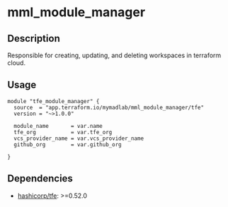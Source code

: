 # mml_module_manager

## Description

Responsible for creating, updating, and deleting workspaces in terraform cloud.

## Usage

```HCL
module "tfe_module_manager" {
  source  = "app.terraform.io/mymadlab/mml_module_manager/tfe"
  version = "~>1.0.0"

  module_name       = var.name
  tfe_org           = var.tfe_org
  vcs_provider_name = var.vcs_provider_name
  github_org        = var.github_org

}
```

## Dependencies

- [hashicorp/tfe](https://registry.terraform.io/providers/hashicorp/tfe/latest): >=0.52.0
